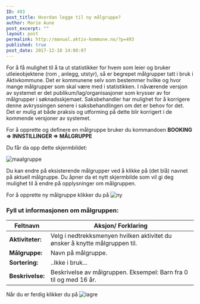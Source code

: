 ```yaml
---
ID: 493
post_title: Hvordan legge til ny målgruppe?
author: Marie Aune
post_excerpt: ""
layout: post
permalink: http://manual.aktiv-kommune.no/?p=493
published: true
post_date: 2017-12-18 14:08:07
---
```

For å få mulighet til å ta ut statistikker for hvem som leier og bruker utleieobjektene (rom , anlegg, utstyr), så er begrepet målgrupper tatt i bruk i Aktivkommune. 
Det er kommunene selv som bestemmer hvilke og hvor mange målgrupper som skal være med i statistikken. 
I nåværende versjon av systemet er det publikum/lag/organisasjoner som krysser av for målgrupper i søknadsskjemaet. 
Saksbehandler har mulighet for å korrigere denne avkryssingen senere i saksbehandlingen om det er behov for det.
Det er mulig at både praksis og utforming på dette blir korrigert i de kommende versjoner av systemet.


For å opprette og definere en målgruppe bruker du kommandoen
<strong>BOOKING => INNSTILLINGER => MÅLGRUPPE</strong>

Du får da opp dette skjermbildet: 

![maalgruppe](http://manual.aktiv-kommune.no/wp-content/uploads/2017/12/maalgruppe.png)

Du kan endre på eksisterende målgrupper ved å klikke på (det blå) navnet på aktuell målgruppe. Du åpner da et nytt skjermbilde som vil gi deg mulighet til å endre på opplysninger om målgruppen.

For å opprette ny målgruppe klikker du på 
![ny](http://manual.aktiv-kommune.no/wp-content/uploads/2017/12/NY.png)

### Fyll ut informasjonen om målgruppen:

Feltnavn  |    Aksjon/ Forklaring
--------------------------------|-----------------------------------------------------
**Aktiviteter:** |Velg i nedtrekksmenyen hvilken aktivitet du ønsker å knytte målgruppen til.
**Målgruppe:** |Navn på målgruppe.
**Sortering:** |  ..Ikke i bruk...
**Beskrivelse:** |Beskrivelse av målgruppen. Eksempel: Barn fra 0 til og med 16 år. 

Når du er ferdig klikker du på 
![lagre](http://manual.aktiv-kommune.no/wp-content/uploads/2017/12/lagre.png)